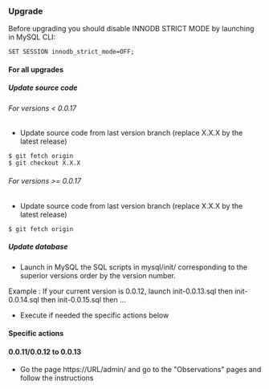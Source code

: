 ### Upgrade
Before upgrading you should disable INNODB STRICT MODE by launching in MySQL CLI:

```
SET SESSION innodb_strict_mode=OFF;
```

#### For all upgrades

##### Update source code

###### For versions < 0.0.17

* Update source code from last version branch (replace X.X.X by the latest release)
```
$ git fetch origin
$ git checkout X.X.X
```

###### For versions >= 0.0.17

* Update source code from last version branch (replace X.X.X by the latest release)

```
$ git fetch origin

```

##### Update database

* Launch in MySQL the SQL scripts in mysql/init/ corresponding to the superior versions order by the version number.

Example :
  If your current version is 0.0.12, launch init-0.0.13.sql then init-0.0.14.sql then init-0.0.15.sql then ...

* Execute if needed the specific actions below 

#### Specific actions

#### 0.0.11/0.0.12 to 0.0.13

* Go the page https://URL/admin/ and go to the "Observations" pages and follow the instructions

